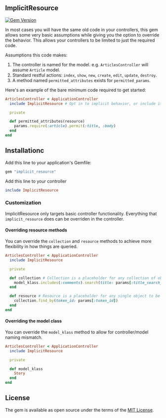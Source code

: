 ## ImplicitResource

[![Gem Version](https://badge.fury.io/rb/implicit_resource.svg)](https://badge.fury.io/rb/implicit_resource)

In most cases you will have the same old code in your controllers, this gem allows some very basic assumptions while giving you the option to override the behavior. This allows your controllers to be limited to just the required code.

Assumptions this code makes:
1. The controller is named for the model. e.g. `ArticlesController` will assume `Article` model.
2. Standard restful actions: `index`, `show`, `new`, `create`, `edit`, `update`, `destroy`.
3. A method named `permitted_attributes` exists for `permitted_params`.

Here's an example of the bare minimum code required to get started:

```ruby
ArticlesController < ApplicationController
  include ImplicitResource # Opt in to implicit behavior, or include it in ApplicationController.

  private

  def permitted_attributes(resource)
    params.require(:article).permit(:title, :body)
  end
end
```

## Installationc
Add this line to your application's Gemfile:

```ruby
gem "implicit_resource"
```

Add this line to your controller

```ruby
include ImplicitResource
```

### Customization

ImplicitResource only targets basic controller functionality. Everything that `implicit_resource` does can be overriden in the controller.

#### Overriding resource methods

You can override the `collection` and `resource` methods to achieve more flexibility in how things are queried.

```ruby
ArticlesController < ApplicationController
  include ImplicitResource

  private

  def collection # Collection is a placeholder for any collection of objects to be returned
    model_klass.includes(:comments).search(title: params[:title_search_terms])
  end

  def resource # Resource is a placeholder for any single object to be returned
    collection.find_by(token_id: params[:token_id])
  end
end
```

#### Overriding the model class

You can override the `model_klass` method to allow for controller/model naming mismatch.

```ruby
ArticlesController < ApplicationController
  include ImplicitResource

  private

  def model_klass
    Story
  end
end
```

## License
The gem is available as open source under the terms of the [MIT License](https://opensource.org/licenses/MIT).
